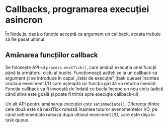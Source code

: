 # Callbacks, programarea execuției asincron

În Node.js, dacă o funcție acceptă ca argument un callback, acesta trebuie să fie pasat ultimul.

## Amânarea funcțiilor callback

Se folosește API-ul `process.nextTick()`, care amână execuția unei funcții până la următorul ciclu al buclei. Funcționează astfel: se ia un callback ca argument și se introduce în capul „listei de execuție” (task queue) înaintea oricărui eveniment I/O care așteaptă iar funcția gazdă va returna imediat. Funcția callback va fi invocată de îndată ce bucla începe un nou ciclu (adică când stiva este goală și poate fi trimis spre execuție callback-ul).

Un alt API pentru amânarea execuției este `setImmediate()`. Diferența dintre cele două este că nextTick rulează înaintea tuturor evenomentelor I/O, pe când setImmediate rulează după ultimul eveniment I/O, care este deja în task queue.
